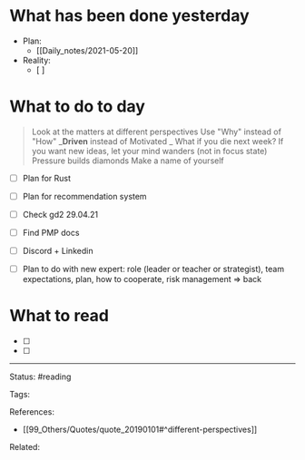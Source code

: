 # What has been done yesterday
- Plan:
	- [[Daily_notes/2021-05-20]]
- Reality:
	- [ ] 


# What to do to day
>Look at the matters at different perspectives
>Use "Why" instead of "How"
>_**Driven** instead of Motivated _
>What if you die next week?
>If you want new ideas, let your mind wanders (not in focus state)
>Pressure builds diamonds
>Make a name of yourself


- [ ] Plan for Rust
- [ ] Plan for recommendation system
- [ ] Check gd2 29.04.21
- [ ] Find PMP docs
- [ ] Discord + Linkedin
- [ ] Plan to do with new expert: role (leader or teacher or strategist), team expectations, plan, how to cooperate, risk management => back



# What to read

- [ ] 
- [ ] 

---
Status: #reading

Tags: 

References:
- [[99_Others/Quotes/quote_20190101#^different-perspectives]]

Related: 
